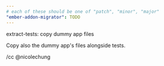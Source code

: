 ```yaml
---
# each of these should be one of "patch", "minor", "major"
"ember-addon-migrator": TODO
---
```


extract-tests: copy dummy app files

Copy also the dummy app's files alongside tests.

/cc @nicolechung 